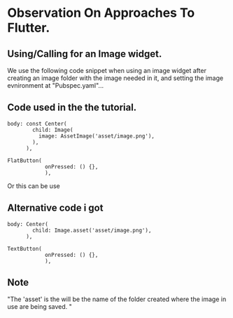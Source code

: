 # Observation On Approaches To Flutter.

## Using/Calling for an Image widget.

We use the following code snippet when using an image widget after creating an image folder with the image needed in it, and setting the image evnironment at "Pubspec.yaml"...
## Code used in the the tutorial.
````
body: const Center(
        child: Image(
          image: AssetImage('asset/image.png'),
        ),
      ),
````
````
FlatButton(
            onPressed: () {},
            ),
````
Or this can be use
## Alternative code i got
````
body: Center(
        child: Image.asset('asset/image.png'),
      ),
````
````
TextButton(
            onPressed: () {},
            ),
````
## Note
"The 'asset' is the will be the name of the folder created where the image in use are being saved. "
